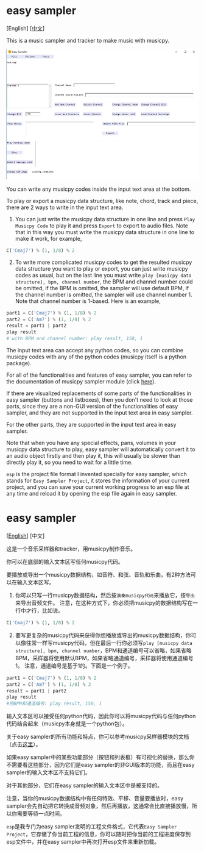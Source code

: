 # easy sampler

[English] [[中文](#easy-sampler-1)]

This is a music sampler and tracker to make music with musicpy.

![image](https://github.com/Rainbow-Dreamer/easy-sampler/blob/main/previews/1.jpg?raw=True)

You can write any musicpy codes inside the input text area at the bottom.

To play or export a musicpy data structure, like note, chord, track and piece, there are 2 ways to write in the input text area.

1. You can just write the musicpy data structure in one line and press `Play Musicpy Code` to play it and press `Export` to export to audio files. 
Note that in this way you must write the musicpy data structure in one line to make it work, for example,
```python
C('Cmaj7') % (1, 1/8) % 2
```

2. To write more complicated musicpy codes to get the resulted musicpy data structure you want to play or export, you can just write musicpy codes as usual, but on the last line you must write `play [musicpy data structure], bpm, channel number`, the BPM and channel number could be omitted, if the BPM is omitted, the sampler will use default BPM, if the channel number is omitted, the sampler will use channel number 1. 
Note that channel number is 1-based. Here is an example,
```python
part1 = C('Cmaj7') % (1, 1/8) % 2
part2 = C('Am7') % (1, 1/8) % 2
result = part1 | part2
play result
# with BPM and channel number: play result, 150, 1
```

The input text area can accept any python codes, so you can combine musicpy codes with any of the python codes (musicpy itself is a python package).

For all of the functionalities and features of easy sampler, you can refer to the documentation of musicpy sampler module (click [here](https://github.com/Rainbow-Dreamer/musicpy/wiki/musicpy-sampler-module)).

If there are visualized replacements of some parts of the functionalities in easy sampler (buttons and listboxes), then you don't need to look at those parts, since they are a non-GUI version of the functionalities of easy sampler, and they are not supported in the input text area in easy sampler.

For the other parts, they are supported in the input text area in easy sampler.

Note that when you have any special effects, pans, volumes in your musicpy data structure to play, easy sampler will automatically convert it to an audio object firstly and then play it, this will usually be slower than directly play it, so you need to wait for a little time. 

`esp` is the project file format I invented specially for easy sampler, which stands for `Easy Sampler Project`, it stores the information of your current project, and you can save your current working progress to an esp file at any time and reload it by opening the esp file again in easy sampler.

# easy sampler

[[English](#easy-sampler)] [中文]

这是一个音乐采样器和tracker，用musicpy制作音乐。

你可以在底部的输入文本区写任何musicpy代码。

要播放或导出一个musicpy数据结构，如音符、和弦、音轨和乐曲，有2种方法可以在输入文本区写。

1. 你可以只写一行musicpy数据结构，然后按`演奏musicpy代码`来播放它，按`导出`来导出音频文件。
注意，在这种方式下，你必须把musicpy的数据结构写在一行中才行，比如说。
```python
C('Cmaj7') % (1, 1/8) % 2
```

2. 要写更复杂的musicpy代码来获得你想播放或导出的musicpy数据结构，你可以像往常一样写musicpy代码，但在最后一行你必须写`play [musicpy data structure], bpm, channel number`，BPM和通道编号可以省略，如果省略BPM，采样器将使用默认BPM，如果省略通道编号，采样器将使用通道编号1。
注意，通道编号是基于1的。下面是一个例子。
```python
part1 = C('Cmaj7') % (1, 1/8) % 2
part2 = C('Am7') % (1, 1/8) % 2
result = part1 | part2
play result
#用BPM和通道编号: play result, 150, 1
```

输入文本区可以接受任何python代码，因此你可以将musicpy代码与任何python代码结合起来（musicpy本身就是一个python包）。

关于easy sampler的所有功能和特点，你可以参考musicpy采样器模块的文档（点击[这里](https://github.com/Rainbow-Dreamer/musicpy/wiki/musicpy-sampler-module)）。

如果easy sampler中的某些功能部分（按钮和列表框）有可视化的替换，那么你不需要看这些部分，因为它们是easy sampler的非GUI版本的功能，而且在easy sampler的输入文本区不支持它们。

对于其他部分，它们在easy sampler的输入文本区中是被支持的。

注意，当你的musicpy数据结构中有任何特效、平移、音量要播放时，easy sampler会先自动把它转换成音频对象，然后再播放，这通常会比直接播放慢，所以你需要等待一点时间。

`esp`是我专门为easy sampler发明的工程文件格式，它代表`Easy Sampler Project`，它存储了你当前工程的信息，你可以随时把你当前的工程进度保存到esp文件中，并在easy sampler中再次打开esp文件来重新加载。
